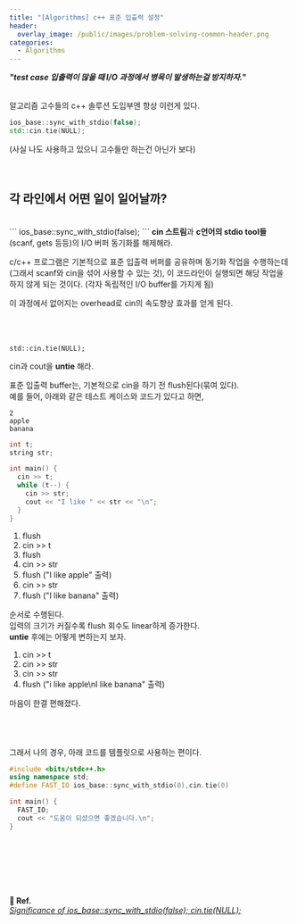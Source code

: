 ```yaml
---
title: "[Algorithms] c++ 표준 입출력 설정"
header:
  overlay_image: /public/images/problem-solving-common-header.png
categories:
  - Algorithms
---
```


<cite><b>"test case 입출력이 많을 때 I/O 과정에서 병목이 발생하는걸 방지하자."</b></cite>
<br/><br/>

알고리즘 고수들의 c++ 솔루션 도입부엔 항상 이런게 있다.

```cpp
ios_base::sync_with_stdio(false);
std::cin.tie(NULL);
```
<span class="paragraph_little_chat">(사실 나도 사용하고 있으니 고수들만 하는건 아닌가 보다)</span>
<br/><br/><br/>

## 각 라인에서 어떤 일이 일어날까?

<br/>
```
ios_base::sync_with_stdio(false);
```
<b>cin 스트림</b>과 <b>c언어의 stdio tool들</b>(scanf, gets 등등)의 I/O 버퍼 동기화를 해제해라.

c/c++ 프로그램은 기본적으로 표준 입출력 버퍼를 공유하며 동기화 작업을 수행하는데
<span class="paragraph_little_chat">(그래서 scanf와 cin을 섞어 사용할 수 있는 것)</span>,
이 코드라인이 실행되면 해당 작업을 하지 않게 되는 것이다.
<span class="paragraph_little_chat">(각자 독립적인 I/O buffer를 가지게 됨)</span>

이 과정에서 없어지는 overhead로 cin의 속도향상 효과를 얻게 된다.
<br/><br/><br/><br/>

```
std::cin.tie(NULL);
```
cin과 cout을 <b>untie</b> 해라.

표준 입출력 buffer는, 기본적으로 cin을 하기 전 flush된다(묶여 있다).<br/>
예를 들어, 아래와 같은 테스트 케이스와 코드가 있다고 하면,
```
2
apple
banana
```
```cpp
int t;
string str;

int main() {
  cin >> t;
  while (t--) {
    cin >> str;
    cout << "I like " << str << "\n";
  }
}
```
1. flush
2. cin >> t
3. flush
4. cin >> str
5. flush ("I like apple" 출력)
6. cin >> str
7. flush ("I like banana" 출력)

순서로 수행된다.<br/>
입력의 크기가 커질수록 flush 회수도 linear하게 증가한다.<br/>
<b>untie</b> 후에는 어떻게 변하는지 보자.
1. cin >> t
2. cin >> str
3. cin >> str
4. flush ("i like apple\nI like banana" 출력)

마음이 한결 편해졌다.<br/>
<br/><br/><br/><br/>
그래서 나의 경우, 아래 코드를 템플릿으로 사용하는 편이다.

```cpp
#include <bits/stdc++.h>
using namespace std;
#define FAST_IO ios_base::sync_with_stdio(0),cin.tie(0)

int main() {
  FAST_IO;
  cout << "도움이 되셨으면 좋겠습니다.\n";
}
```

<br/><br/><br/><br/><br/><br/>
<b>📎 Ref.</b>  
<cite>[Significance of ios_base::sync_with_stdio(false); cin.tie(NULL);](https://stackoverflow.com/questions/31162367/significance-of-ios-basesync-with-stdiofalse-cin-tienull)</cite>